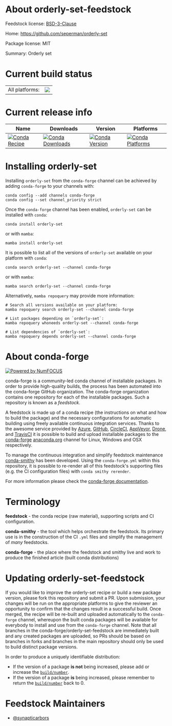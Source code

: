 About orderly-set-feedstock
===========================

Feedstock license: [BSD-3-Clause](https://github.com/conda-forge/orderly-set-feedstock/blob/main/LICENSE.txt)

Home: https://github.com/seperman/orderly-set

Package license: MIT

Summary: Orderly set

Current build status
====================


<table><tr><td>All platforms:</td>
    <td>
      <a href="https://dev.azure.com/conda-forge/feedstock-builds/_build/latest?definitionId=23222&branchName=main">
        <img src="https://dev.azure.com/conda-forge/feedstock-builds/_apis/build/status/orderly-set-feedstock?branchName=main">
      </a>
    </td>
  </tr>
</table>

Current release info
====================

| Name | Downloads | Version | Platforms |
| --- | --- | --- | --- |
| [![Conda Recipe](https://img.shields.io/badge/recipe-orderly--set-green.svg)](https://anaconda.org/conda-forge/orderly-set) | [![Conda Downloads](https://img.shields.io/conda/dn/conda-forge/orderly-set.svg)](https://anaconda.org/conda-forge/orderly-set) | [![Conda Version](https://img.shields.io/conda/vn/conda-forge/orderly-set.svg)](https://anaconda.org/conda-forge/orderly-set) | [![Conda Platforms](https://img.shields.io/conda/pn/conda-forge/orderly-set.svg)](https://anaconda.org/conda-forge/orderly-set) |

Installing orderly-set
======================

Installing `orderly-set` from the `conda-forge` channel can be achieved by adding `conda-forge` to your channels with:

```
conda config --add channels conda-forge
conda config --set channel_priority strict
```

Once the `conda-forge` channel has been enabled, `orderly-set` can be installed with `conda`:

```
conda install orderly-set
```

or with `mamba`:

```
mamba install orderly-set
```

It is possible to list all of the versions of `orderly-set` available on your platform with `conda`:

```
conda search orderly-set --channel conda-forge
```

or with `mamba`:

```
mamba search orderly-set --channel conda-forge
```

Alternatively, `mamba repoquery` may provide more information:

```
# Search all versions available on your platform:
mamba repoquery search orderly-set --channel conda-forge

# List packages depending on `orderly-set`:
mamba repoquery whoneeds orderly-set --channel conda-forge

# List dependencies of `orderly-set`:
mamba repoquery depends orderly-set --channel conda-forge
```


About conda-forge
=================

[![Powered by
NumFOCUS](https://img.shields.io/badge/powered%20by-NumFOCUS-orange.svg?style=flat&colorA=E1523D&colorB=007D8A)](https://numfocus.org)

conda-forge is a community-led conda channel of installable packages.
In order to provide high-quality builds, the process has been automated into the
conda-forge GitHub organization. The conda-forge organization contains one repository
for each of the installable packages. Such a repository is known as a *feedstock*.

A feedstock is made up of a conda recipe (the instructions on what and how to build
the package) and the necessary configurations for automatic building using freely
available continuous integration services. Thanks to the awesome service provided by
[Azure](https://azure.microsoft.com/en-us/services/devops/), [GitHub](https://github.com/),
[CircleCI](https://circleci.com/), [AppVeyor](https://www.appveyor.com/),
[Drone](https://cloud.drone.io/welcome), and [TravisCI](https://travis-ci.com/)
it is possible to build and upload installable packages to the
[conda-forge](https://anaconda.org/conda-forge) [anaconda.org](https://anaconda.org/)
channel for Linux, Windows and OSX respectively.

To manage the continuous integration and simplify feedstock maintenance
[conda-smithy](https://github.com/conda-forge/conda-smithy) has been developed.
Using the ``conda-forge.yml`` within this repository, it is possible to re-render all of
this feedstock's supporting files (e.g. the CI configuration files) with ``conda smithy rerender``.

For more information please check the [conda-forge documentation](https://conda-forge.org/docs/).

Terminology
===========

**feedstock** - the conda recipe (raw material), supporting scripts and CI configuration.

**conda-smithy** - the tool which helps orchestrate the feedstock.
                   Its primary use is in the construction of the CI ``.yml`` files
                   and simplify the management of *many* feedstocks.

**conda-forge** - the place where the feedstock and smithy live and work to
                  produce the finished article (built conda distributions)


Updating orderly-set-feedstock
==============================

If you would like to improve the orderly-set recipe or build a new
package version, please fork this repository and submit a PR. Upon submission,
your changes will be run on the appropriate platforms to give the reviewer an
opportunity to confirm that the changes result in a successful build. Once
merged, the recipe will be re-built and uploaded automatically to the
`conda-forge` channel, whereupon the built conda packages will be available for
everybody to install and use from the `conda-forge` channel.
Note that all branches in the conda-forge/orderly-set-feedstock are
immediately built and any created packages are uploaded, so PRs should be based
on branches in forks and branches in the main repository should only be used to
build distinct package versions.

In order to produce a uniquely identifiable distribution:
 * If the version of a package **is not** being increased, please add or increase
   the [``build/number``](https://docs.conda.io/projects/conda-build/en/latest/resources/define-metadata.html#build-number-and-string).
 * If the version of a package **is** being increased, please remember to return
   the [``build/number``](https://docs.conda.io/projects/conda-build/en/latest/resources/define-metadata.html#build-number-and-string)
   back to 0.

Feedstock Maintainers
=====================

* [@synapticarbors](https://github.com/synapticarbors/)

